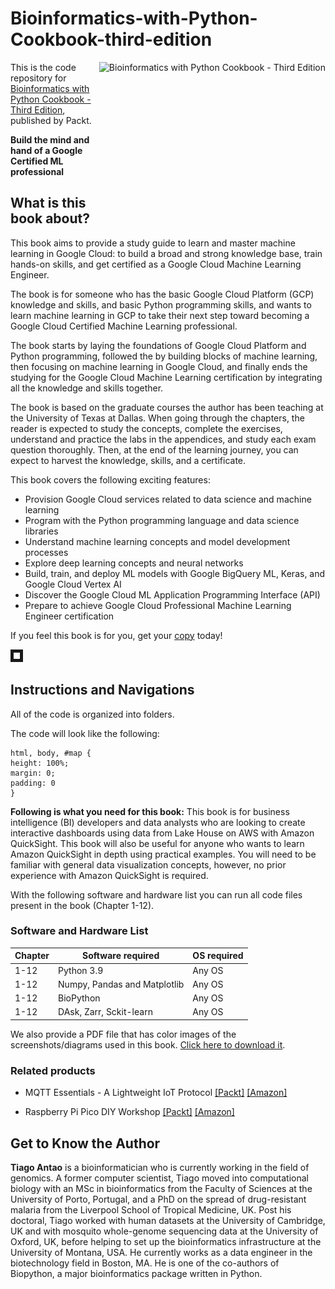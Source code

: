 # Bioinformatics-with-Python-Cookbook-third-edition

<a href="https://www.packtpub.com/product/bioinformatics-with-python-cookbook-third-edition/9781803236421"><img src="https://static.packt-cdn.com/products/9781803236421/cover/smaller" alt="Bioinformatics with Python Cookbook - Third Edition" height="256px" align="right"></a>

This is the code repository for [Bioinformatics with Python Cookbook - Third Edition](https://www.packtpub.com/product/bioinformatics-with-python-cookbook-third-edition/9781803236421), published by Packt.

**Build the mind and hand of a Google Certified ML professional**

## What is this book about?

This book aims to provide a study guide to learn and master machine learning in Google Cloud: to build a broad and strong knowledge base, train hands-on skills, and get certified as a Google Cloud Machine Learning Engineer.

The book is for someone who has the basic Google Cloud Platform (GCP) knowledge and skills, and basic Python programming skills, and wants to learn machine learning in GCP to take their next step toward becoming a Google Cloud Certified Machine Learning professional.

The book starts by laying the foundations of Google Cloud Platform and Python programming, followed the by building blocks of machine learning, then focusing on machine learning in Google Cloud, and finally ends the studying for the Google Cloud Machine Learning certification by integrating all the knowledge and skills together.

The book is based on the graduate courses the author has been teaching at the University of Texas at Dallas. When going through the chapters, the reader is expected to study the concepts, complete the exercises, understand and practice the labs in the appendices, and study each exam question thoroughly. Then, at the end of the learning journey, you can expect to harvest the knowledge, skills, and a certificate.

This book covers the following exciting features: 
* Provision Google Cloud services related to data science and machine learning
* Program with the Python programming language and data science libraries
* Understand machine learning concepts and model development processes
* Explore deep learning concepts and neural networks
* Build, train, and deploy ML models with Google BigQuery ML, Keras, and Google Cloud Vertex AI
* Discover the Google Cloud ML Application Programming Interface (API)
* Prepare to achieve Google Cloud Professional Machine Learning Engineer certification

If you feel this book is for you, get your [copy](https://www.amazon.in/Bioinformatics-Python-Cookbook-bioinformatics-computational/dp/1789344697/ref=sr_1_2?keywords=Bioinformatics+with+Python+Cookbook+-+Third+Edition&qid=1665382032&sr=8-2) today!

<a href="https://www.packtpub.com/product/bioinformatics-with-python-cookbook-third-edition/9781803236421"><img src="https://raw.githubusercontent.com/PacktPublishing/GitHub/master/GitHub.png" alt="https://www.packtpub.com/" border="5" /></a>

## Instructions and Navigations
All of the code is organized into folders.

The code will look like the following:
```
html, body, #map {
height: 100%;
margin: 0;
padding: 0
}
```
**Following is what you need for this book:**
This book is for business intelligence (BI) developers and data analysts who are looking to create interactive dashboards using data from Lake House on AWS with Amazon QuickSight. This book will also be useful for anyone who wants to learn Amazon QuickSight in depth using practical examples. You will need to be familiar with general data visualization concepts, however, no prior experience with Amazon QuickSight is required.

With the following software and hardware list you can run all code files present in the book (Chapter 1-12).

### Software and Hardware List

| Chapter  | Software required                                                                    | OS required                        |
| -------- | -------------------------------------------------------------------------------------| -----------------------------------|
|  	1-12	   | Python 3.9                             			  | Any OS | 		
|  	1-12	   | Numpy, Pandas and Matplotlib                             			  | Any OS | 		
|  	1-12	   | BioPython                             			  | Any OS | 		
|  	1-12	   | DAsk, Zarr, Sckit-learn                             			  | Any OS | 		

We also provide a PDF file that has color images of the screenshots/diagrams used in this book. [Click here to download it](https://packt.link/3KQQO).

### Related products 
* MQTT Essentials - A Lightweight IoT Protocol [[Packt]](https://www.packtpub.com/product/mqtt-essentials-a-lightweight-iot-protocol/9781787287815) [[Amazon]](https://www.amazon.in/MQTT-Essentials-Lightweight-IoT-Protocol/dp/1787287815/ref=sr_1_1_sspa?crid=2LC9M2GWAS6E4&keywords=MQTT+Essentials+-+A+Lightweight+IoT+Protocol&qid=1665382354&sprefix=mqtt+essentials+-+a+lightweight+iot+protocol%2Caps%2C483&sr=8-1-spons&psc=1&smid=A15DBATYR506U3&spLa=ZW5jcnlwdGVkUXVhbGlmaWVyPUFWRFI1TFExTkZCVVAmZW5jcnlwdGVkSWQ9QTEwNDE3OTMyOVhGTVU4U0gwRTdVJmVuY3J5cHRlZEFkSWQ9QTA5MTI4ODAzUjIyREtMT0VUTTYxJndpZGdldE5hbWU9c3BfYXRmJmFjdGlvbj1jbGlja1JlZGlyZWN0JmRvTm90TG9nQ2xpY2s9dHJ1ZQ==)
  
* Raspberry Pi Pico DIY Workshop [[Packt]](https://www.packtpub.com/product/raspberry-pi-pico-diy-workshop/9781801814812) [[Amazon]](https://www.amazon.in/Raspberry-Pico-DIY-Workshop-automation/dp/1801814813/ref=sr_1_1_sspa?crid=6TGUS2H1TZV&keywords=Raspberry+Pi+Pico+DIY+Workshop&qid=1665382409&sprefix=raspberry+pi+pico+diy+workshop%2Caps%2C191&sr=8-1-spons&psc=1&smid=A15DBATYR506U3&spLa=ZW5jcnlwdGVkUXVhbGlmaWVyPUEyT0ZJT0Y1VjVFVzA4JmVuY3J5cHRlZElkPUEwNjQ5ODYzMzdPV1dNUDc2T08wWCZlbmNyeXB0ZWRBZElkPUEwMDQxNTAyVTNYT0g4UExGMDlVJndpZGdldE5hbWU9c3BfYXRmJmFjdGlvbj1jbGlja1JlZGlyZWN0JmRvTm90TG9nQ2xpY2s9dHJ1ZQ==)
  
## Get to Know the Author
**Tiago Antao** is a bioinformatician who is currently working in the field of genomics. A former computer scientist, Tiago moved into computational biology with an MSc in bioinformatics from the Faculty of Sciences at the University of Porto, Portugal, and a PhD on the spread of drug-resistant malaria from the Liverpool School of Tropical Medicine, UK. Post his doctoral, Tiago worked with human datasets at the University of Cambridge, UK and with mosquito whole-genome sequencing data at the University of Oxford, UK, before helping to set up the bioinformatics infrastructure at the University of Montana, USA. He currently works as a data engineer in the biotechnology field in Boston, MA. He is one of the co-authors of Biopython, a major bioinformatics package written in Python.
